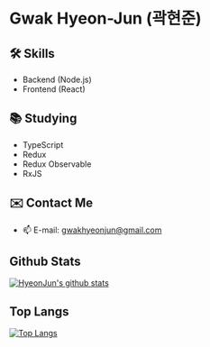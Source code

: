 # Gwak Hyeon-Jun (곽현준)

## 🛠 Skills

- Backend (Node.js)
- Frontend (React)

## 📚 Studying

- TypeScript
- Redux
- Redux Observable
- RxJS

## ✉️ Contact Me

- 📫 E-mail: gwakhyeonjun@gmail.com

## Github Stats

[![HyeonJun's github stats](https://github-readme-stats.vercel.app/api?username=znakwkd30&show_icons=true)](https://github.com/anuraghazra/github-readme-stats)

## Top Langs

[![Top Langs](https://github-readme-stats.vercel.app/api/top-langs/?username=znakwkd30&layout=compact)](https://github.com/anuraghazra/github-readme-stats)
